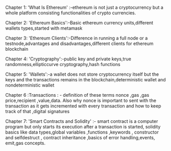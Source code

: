 Chapter 1: 'What Is Ethereum' :-ethereum is not just a cryptocurrency but a whole platform consisting functionalities of crypto currencies.


Chapter 2: 'Ethereum Basics':-Basic ethereum currency units,different wallets types,started with metamask



Chapter 3: 'Ethereum Clients':-Difference in running a full node or a testnode,advantages and disadvantages,different clients for ethereum blockchain


Chapter 4: 'Cryptography':-public key and private keys,true randomness,ellipticcurve cryptography,hash functions



Chapter 5: 'Wallets':-a wallet does not store cryptocurrency itself but the keys and the transactions remains in the blockchain,deterministic wallet and nondeterministic wallet	

Chapter 6 :Transactions : - definition of these terms nonce ,gas ,gas price,recipient ,value,data. Also why nonce is important to sent with the transaction as it gets incremented with every transaction and how to keep track of that ,digital signatures

Chapter 7: 'Smart Contracts and Solidity'  :- smart contract is a computer program but only starts its execution after a transaction is started,
solidity basics like data types,global variables ,functions ,keywords , constructor and selfdestruct , contract inheritance ,basics of error handling,events, emit,gas concepts.

